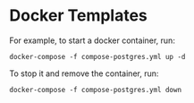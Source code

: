 # Docker Templates

For example, to start a docker container, run:
```
docker-compose -f compose-postgres.yml up -d
```

To stop it and remove the container, run:
```
docker-compose -f compose-postgres.yml down
```